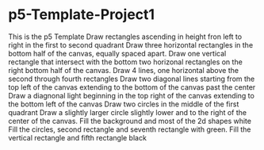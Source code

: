# p5-Template-Project1
This is the p5 Template 
Draw rectangles ascending in height fron left to right in the first to second quadrant
Draw three horizontal rectangles in the bottom half of the canvas, equally spaced apart.
Draw one vertical rectangle that intersect with the bottom two horizonal rectangles on the right bottom half of the canvas. 
Draw 4 lines, one horizontal above the second through fourth rectangles
Draw two diagonal lines starting from the top left of the canvas extending to the bottom of the canvas past the center
Draw a diagnonal light beginning in the top right of the canvas extending to the bottom left of the canvas
Draw two circles in the middle of the first quadrant 
Draw a slightly larger circle slightly lower and to the right of the center of the canvas.
Fill the background and most of the 2d shapes white
Fill the circles, second rectangle and seventh rectangle with green.
Fill the vertical rectangle and fifth rectangle black